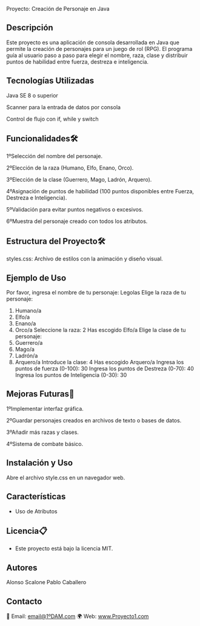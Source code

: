 Proyecto: Creación de Personaje en Java

## Descripción
Este proyecto es una aplicación de consola desarrollada en Java que permite la creación de personajes para un juego de rol (RPG).
El programa guía al usuario paso a paso para elegir el nombre, raza, clase y distribuir puntos de habilidad entre fuerza, destreza e inteligencia.

## Tecnologías Utilizadas

Java SE 8 o superior

Scanner para la entrada de datos por consola

Control de flujo con if, while y switch

## Funcionalidades🛠️

1ºSelección del nombre del personaje.

2ºElección de la raza (Humano, Elfo, Enano, Orco).

3ºElección de la clase (Guerrero, Mago, Ladrón, Arquero).

4ºAsignación de puntos de habilidad (100 puntos disponibles entre Fuerza, Destreza e Inteligencia).

5ºValidación para evitar puntos negativos o excesivos.

6ºMuestra del personaje creado con todos los atributos.

## Estructura del Proyecto🛠️

styles.css: Archivo de estilos con la animación y diseño visual.

## Ejemplo de Uso

Por favor, ingresa el nombre de tu personaje: Legolas
Elige la raza de tu personaje:
1. Humano/a
2. Elfo/a
3. Enano/a
4. Orco/a
Seleccione la raza: 2
Has escogido Elfo/a
Elige la clase de tu personaje:
1. Guerrero/a
2. Mago/a
3. Ladrón/a
4. Arquero/a
Introduce la clase: 4
Has escogido Arquero/a
Ingresa los puntos de fuerza (0-100): 30
Ingresa los puntos de Destreza (0-70): 40
Ingresa los puntos de Inteligencia (0-30): 30

## Mejoras Futuras🚀

1ºImplementar interfaz gráfica.

2ºGuardar personajes creados en archivos de texto o bases de datos.

3ºAñadir más razas y clases.

4ºSistema de combate básico.

## Instalación y Uso

Abre el archivo style.css en un navegador web.

## Características

- Uso de Atributos

## Licencia📋
- Este proyecto está bajo la licencia MIT.

## Autores
Alonso Scalone 
Pablo Caballero

## Contacto

📧 Email: email@1ºDAM.com 
🌍 Web: www.Proyecto1.com

